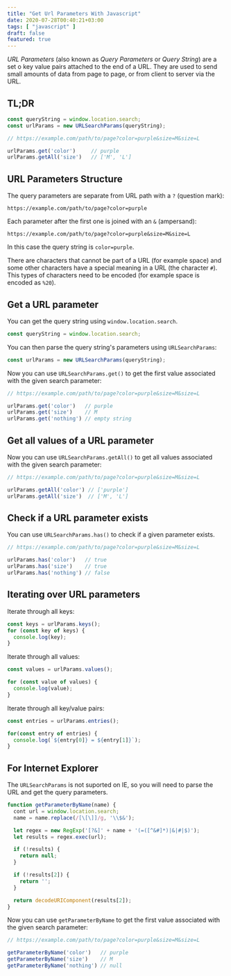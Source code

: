 ```yaml
---
title: "Get Url Parameters With Javascript"
date: 2020-07-28T00:40:21+03:00
tags: [ "javascript" ]
draft: false
featured: true
---
```


*URL Parameters* (also known as *Query Parameters* or *Query String*) are a set o key value pairs attached to the end of a URL. They are used to send small amounts of data from page to page, or from client to server via the URL.

<!--more-->

## TL;DR

```js
const queryString = window.location.search;
const urlParams = new URLSearchParams(queryString);

// https://example.com/path/to/page?color=purple&size=M&size=L

urlParams.get('color')     // purple
urlParams.getAll('size')   // ['M', 'L']
```

## URL Parameters Structure

The query parameters are separate from URL path with a `?` (question mark):

```
https://example.com/path/to/page?color=purple
```

Each parameter after the first one is joined with an `&` (ampersand):

```
https://example.com/path/to/page?color=purple&size=M&size=L
```

In this case the query string is `color=purple`.

There are characters that cannot be part of a URL (for example space) and some other characters have a special meaning in a URL (the character `#`). This types of characters need to be encoded (for example space is encoded as `%20`).

## Get a URL parameter

You can get the query string using `window.location.search`.

```js
const queryString = window.location.search;
```

You can then parse the query string's parameters using `URLSearchParams`:

```js
const urlParams = new URLSearchParams(queryString);
```

Now you can use `URLSearchParams.get()` to get the first value associated with the given search parameter:

```js
// https://example.com/path/to/page?color=purple&size=M&size=L

urlParams.get('color')   // purple
urlParams.get('size')    // M
urlParams.get('nothing') // empty string
```

## Get all values of a URL parameter

Now you can use `URLSearchParams.getAll()` to get all values associated with the given search parameter:

```js
// https://example.com/path/to/page?color=purple&size=M&size=L

urlParams.getAll('color') // ['purple']
urlParams.getAll('size')  // ['M', 'L']
```

## Check if a URL parameter exists

You can use `URLSearchParams.has()` to check if a given parameter exists.

```js
// https://example.com/path/to/page?color=purple&size=M&size=L

urlParams.has('color')   // true
urlParams.has('size')    // true
urlParams.has('nothing') // false
```

## Iterating over URL parameters

Iterate through all keys:

```js
const keys = urlParams.keys();
for (const key of keys) {
  console.log(key);
}
```

Iterate through all values:

```js
const values = urlParams.values();

for (const value of values) {
  console.log(value);
}
```

Iterate through all key/value pairs:

```js
const entries = urlParams.entries();

for(const entry of entries) {
  console.log(`${entry[0]} = ${entry[1]}`);
}
```

## For Internet Explorer

The `URLSearchParams` is not suported on IE, so you will need to parse the URL and get the query parameters.

```js
function getParameterByName(name) {
  cont url = window.location.search;
  name = name.replace(/[\[\]]/g, '\\$&');

  let regex = new RegExp('[?&]' + name + '(=([^&#]*)|&|#|$)');
  let results = regex.exec(url);

  if (!results) {
    return null;
  }

  if (!results[2]) {
    return '';
  }

  return decodeURIComponent(results[2]);
}
```

Now you can use `getParameterByName` to get the first value associated with the given search parameter:

```js
// https://example.com/path/to/page?color=purple&size=M&size=L

getParameterByName('color')   // purple
getParameterByName('size')    // M
getParameterByName('nothing') // null
```
